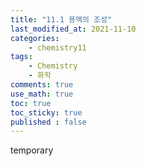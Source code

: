 ```yaml
---
title: "11.1 용액의 조성"
last_modified_at: 2021-11-10
categories:
    - chemistry11
tags:
    - Chemistry
    - 화학
comments: true
use_math: true
toc: true
toc_sticky: true
published : false
---
```


temporary